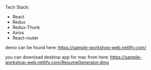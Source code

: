 Tech Stack:
- React
- Redux
- Redux-Thunk
- Axios
- React-router


demo can be found here: https://sample-workshop-web.netlify.com/

you can download desktop app for mac from here: https://sample-workshop-web.netlify.com/ResumeGenerator.dmg

